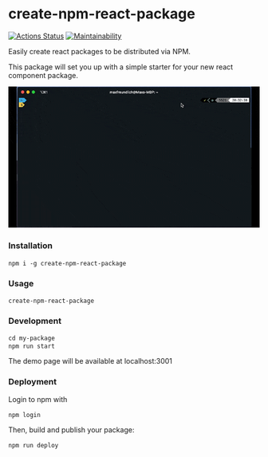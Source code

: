 # create-npm-react-package
[![Actions Status](https://github.com/maxwfreu/create-npm-react-package/workflows/Tests/badge.svg)](https://github.com/maxwfreu/create-npm-react-package/actions)
[![Maintainability](https://api.codeclimate.com/v1/badges/d84f9935c0ab2c7a3bf5/maintainability)](https://codeclimate.com/github/maxwfreu/create-npm-react-package/maintainability)

Easily create react packages to be distributed via NPM.

This package will set you up with a simple starter for your new react component package.

![CLI preview](https://github.com/maxwfreu/create-npm-react-package/blob/master/images/create-npm-react-package.gif?raw=true "CLI preview")

### Installation
```
npm i -g create-npm-react-package
```

### Usage
```
create-npm-react-package
```

### Development
```
cd my-package
npm run start
```
The demo page will be available at localhost:3001

### Deployment
Login to npm with
```
npm login
```

Then, build and publish your package:
```
npm run deploy
```
